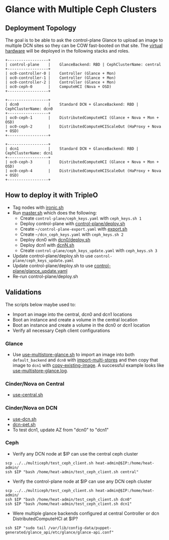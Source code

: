 # Glance with Multiple Ceph Clusters

## Deployment Topology

The goal is to be able to ask the control-plane Glance to upload an
image to multiple DCN sites so they can be COW fast-booted on that
site. The [virtual hardware](../tripleo-lab/overrides.yml#L12) will
be deployed in the following stacks and roles.

```
+------------------+
| control-plane    |    GlanceBackend: RBD | CephClusterName: central
+------------------+
| oc0-controller-0 |    Controller (Glance + Mon)
| oc0-controller-1 |    Controller (Glance + Mon)
| oc0-controller-2 |    Controller (Glance + Mon)
| oc0-ceph-0       |    ComputeHCI (Nova + OSD)
+------------------+

+------------------+
| dcn0             |    Standard DCN + GlanceBackend: RBD | CephClusterName: dcn0
+------------------+
| oc0-ceph-1       |    DistributedComputeHCI (Glance + Nova + Mon + OSD)
| oc0-ceph-2       |    DistributedComputeHCIScaleOut (HaProxy + Nova + OSD)
+------------------+

+------------------+
| dcn1             |    Standard DCN + GlanceBackend: RBD | CephClusterName: dcn1
+------------------+
| oc0-ceph-3       |    DistributedComputeHCI (Glance + Nova + Mon + OSD)
| oc0-ceph-4       |    DistributedComputeHCIScaleOut (HaProxy + Nova + OSD)
+------------------+
```

## How to deploy it with TripleO

- Tag nodes with [ironic.sh](ironic.sh)
- Run [master.sh](master.sh) which does the following:
  - Create `control-plane/ceph_keys.yaml` with `ceph_keys.sh 1`
  - Deploy control-plane with [control-plane/deploy.sh](control-plane/deploy.sh)
  - Create `~/control-plane-export.yaml` with [export.sh](export.sh)
  - Create `~/dcn_ceph_keys.yaml` with `ceph_keys.sh 2`
  - Deploy dcn0 with [dcn0/deploy.sh](dcn0/deploy.sh)
  - Deploy dcn1 with [dcnN.sh](dcnN.sh)
  - Create `control-plane/ceph_keys_update.yaml` with `ceph_keys.sh 3`
- Update control-plane/deploy.sh to use `control-plane/ceph_keys_update.yaml`
- Update control-plane/deploy.sh to use [control-plane/glance_update.yaml](control-plane/glance_update.yaml)
- Re-run control-plane/deploy.sh

## Validations

The scripts below maybe used to: 

- Import an image into the central, dcn0 and dcn1 locations
- Boot an instance and create a volume in the central location
- Boot an instance and create a volume in the dcn0 or dcn1 location
- Verify all necessary Ceph client configurations

### Glance

- Use [use-multistore-glance.sh](validations/use-multistore-glance.sh) to import
  an image into both `default_backend` and `dcn0`
  with [import-multi-stores](https://review.opendev.org/#/c/667132)
  and then copy that image to `dcn1`
  with [copy-existing-image](https://review.opendev.org/#/c/696457).
  A successful example looks
  like [use-multistore-glance.log](validations/use-multistore-glance.log).

### Cinder/Nova on Central

- [use-central.sh](validations/use-central.sh)

### Cinder/Nova on DCN

- [use-dcn.sh](validations/use-dcn.sh)
- [dcn-pet.sh](validations/dcn-pet.sh)
- To test dcn1, update AZ from "dcn0" to "dcn1"

### Ceph

- Verify any DCN node at $IP can use the central ceph cluster
```
scp ../../multiceph/test_ceph_client.sh heat-admin@$IP:/home/heat-admin/
ssh $IP "bash /home/heat-admin/test_ceph_client.sh central"
```

- Verify the control-plane node at $IP can use any DCN ceph cluster
```
scp ../../multiceph/test_ceph_client.sh heat-admin@$IP:/home/heat-admin/
ssh $IP "bash /home/heat-admin/test_ceph_client.sh dcn0"
ssh $IP "bash /home/heat-admin/test_ceph_client.sh dcn1"
```

- Were multiple glance backends configured at central Controller or dcn DistributedComputeHCI at $IP?
```
ssh $IP "sudo tail /var/lib/config-data/puppet-generated/glance_api/etc/glance/glance-api.conf"
```
